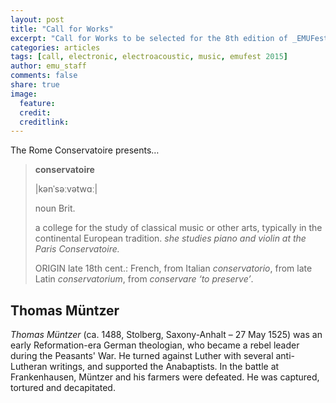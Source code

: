```yaml
---
layout: post
title: "Call for Works"
excerpt: "Call for Works to be selected for the 8th edition of _EMUFest_"
categories: articles
tags: [call, electronic, electroacoustic, music, emufest 2015]
author: emu_staff
comments: false
share: true
image:
  feature: 
  credit: 
  creditlink: 
---
```


The Rome Conservatoire presents… 

 > **conservatoire**
 >
 >|kənˈsəːvətwɑː|
 >
 > noun Brit.
 >
 >a college for the study of classical music or other arts, typically in the continental European tradition.
 >_she studies piano and violin at the Paris Conservatoire._
 >
 > ORIGIN late 18th cent.: French, from Italian *conservatorio*, from late Latin *conservatorium*,
 > from *conservare ‘to preserve’*.

## Thomas Müntzer

*Thomas Müntzer* (ca. 1488, Stolberg, Saxony-Anhalt – 27 May 1525) was an early Reformation-era German theologian, who became a rebel leader during the Peasants' War. He turned against Luther with several anti-Lutheran writings, and supported the Anabaptists. In the battle at Frankenhausen, Müntzer and his farmers were defeated. He was captured, tortured and decapitated.